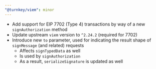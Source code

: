 ```yaml
---
"@turnkey/viem": minor
---
```


- Add support for EIP 7702 (Type 4) transactions by way of a new `signAuthorization` method
- Update upstream `viem` version to `^2.24.2` (required for 7702)
- Introduce new `to` parameter, used for indicating the result shape of `signMessage` (and related) requests
  - Affects `signTypedData` as well
  - Is used by `signAuthorization`
  - As a result, `serializeSignature` is updated as well
